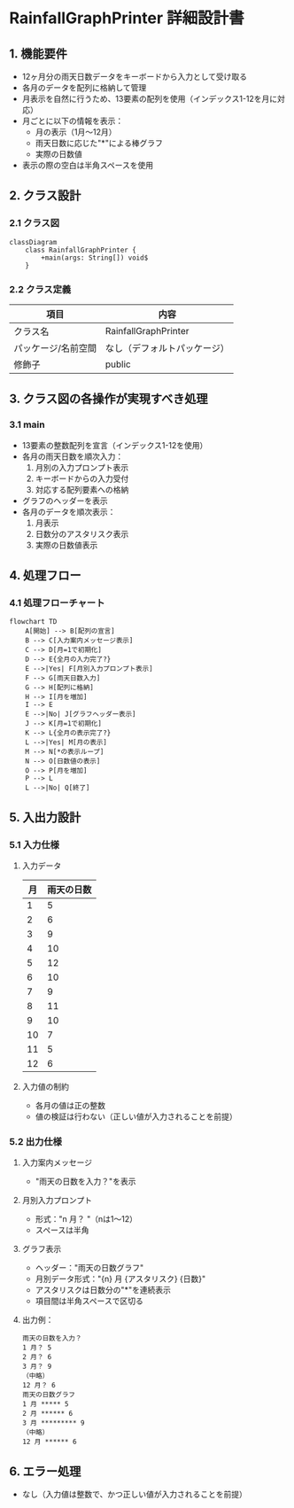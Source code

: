 # RainfallGraphPrinter 詳細設計書

## 1. 機能要件

- 12ヶ月分の雨天日数データをキーボードから入力として受け取る
- 各月のデータを配列に格納して管理
- 月表示を自然に行うため、13要素の配列を使用（インデックス1-12を月に対応）
- 月ごとに以下の情報を表示：
  - 月の表示（1月〜12月）
  - 雨天日数に応じた"*"による棒グラフ
  - 実際の日数値
- 表示の際の空白は半角スペースを使用

## 2. クラス設計

### 2.1 クラス図

```mermaid
classDiagram
    class RainfallGraphPrinter {
        +main(args: String[]) void$
    }
```

### 2.2 クラス定義

| 項目 | 内容 |
|------|------|
| クラス名 | RainfallGraphPrinter |
| パッケージ/名前空間 | なし（デフォルトパッケージ） |
| 修飾子 | public |

## 3. クラス図の各操作が実現すべき処理

### 3.1 main

- 13要素の整数配列を宣言（インデックス1-12を使用）
- 各月の雨天日数を順次入力：
  1. 月別の入力プロンプト表示
  2. キーボードからの入力受付
  3. 対応する配列要素への格納
- グラフのヘッダーを表示
- 各月のデータを順次表示：
  1. 月表示
  2. 日数分のアスタリスク表示
  3. 実際の日数値表示

## 4. 処理フロー

### 4.1 処理フローチャート

```mermaid
flowchart TD
    A[開始] --> B[配列の宣言]
    B --> C[入力案内メッセージ表示]
    C --> D[月=1で初期化]
    D --> E{全月の入力完了?}
    E -->|Yes| F[月別入力プロンプト表示]
    F --> G[雨天日数入力]
    G --> H[配列に格納]
    H --> I[月を増加]
    I --> E
    E -->|No| J[グラフヘッダー表示]
    J --> K[月=1で初期化]
    K --> L{全月の表示完了?}
    L -->|Yes| M[月の表示]
    M --> N[*の表示ループ]
    N --> O[日数値の表示]
    O --> P[月を増加]
    P --> L
    L -->|No| Q[終了]
```

## 5. 入出力設計

### 5.1 入力仕様

1. 入力データ

   | 月 | 雨天の日数 |
   |----|------------|
   | 1  | 5         |
   | 2  | 6         |
   | 3  | 9         |
   | 4  | 10        |
   | 5  | 12        |
   | 6  | 10        |
   | 7  | 9         |
   | 8  | 11        |
   | 9  | 10        |
   | 10 | 7         |
   | 11 | 5         |
   | 12 | 6         |

2. 入力値の制約
   - 各月の値は正の整数
   - 値の検証は行わない（正しい値が入力されることを前提）

### 5.2 出力仕様

1. 入力案内メッセージ
   - "雨天の日数を入力？"を表示

2. 月別入力プロンプト
   - 形式："n 月？ "（nは1〜12）
   - スペースは半角

3. グラフ表示
   - ヘッダー："雨天の日数グラフ"
   - 月別データ形式："{n} 月 {アスタリスク} {日数}"
   - アスタリスクは日数分の"*"を連続表示
   - 項目間は半角スペースで区切る

4. 出力例：

   ```text
   雨天の日数を入力？
   1 月？ 5
   2 月？ 6
   3 月？ 9
   （中略）
   12 月？ 6
   雨天の日数グラフ
   1 月 ***** 5
   2 月 ****** 6
   3 月 ********* 9
   （中略）
   12 月 ****** 6
   ```

## 6. エラー処理

- なし（入力値は整数で、かつ正しい値が入力されることを前提）
